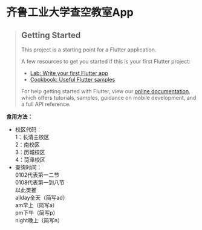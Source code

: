 # 齐鲁工业大学查空教室App

> ## Getting Started
>
> This project is a starting point for a Flutter application.
>
> A few resources to get you started if this is your first Flutter project:
>
> - [Lab: Write your first Flutter app](https://flutter.dev/docs/get-started/codelab)
> - [Cookbook: Useful Flutter samples](https://flutter.dev/docs/cookbook)
>
> For help getting started with Flutter, view our
> [online documentation](https://flutter.dev/docs), which offers tutorials, samples, guidance on mobile development, and a
> full API reference.

**食用方法：**  
- 校区代码：  
1：长清主校区  
2：南校区  
3：历城校区  
4：菏泽校区  
- 查询时间：  
0102代表第一二节  
0108代表第一到八节  
以此类推   
allday全天（简写ad）  
am早上（简写a）  
pm下午（简写p）  
night晚上（简写n）  

